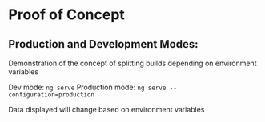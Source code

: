 # Proof of Concept

## Production and Development Modes:
Demonstration of the concept of splitting builds depending on environment variables

Dev mode: `ng serve`
Production mode: `ng serve --configuration=production`

Data displayed will change based on environment variables

